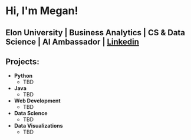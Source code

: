 <h1>Hi, I'm Megan! </h1>
<h2>
  <div>Elon University | Business Analytics | CS & Data Science | AI Ambassador | <a href="https://www.linkedin.com/in/meganfisher9">Linkedin</a>
</h2>

<h2>Projects:</h2>

- <b>Python</b>
  - TBD
- <b>Java</b>
  - TBD
- <b>Web Development</b>
  - TBD
- <b>Data Science</b>
  - TBD
- <b>Data Visualizations</b>
  - TBD
